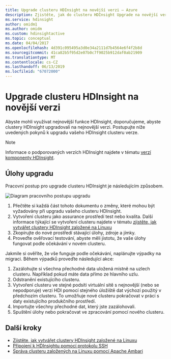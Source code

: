 ```yaml
---
title: Upgrade clusteru HDInsight na novější verzi – Azure
description: Zjistěte, jak do clusteru HDInsight Upgrade na novější verzi.
ms.service: hdinsight
author: omidm1
ms.author: omidm
ms.custom: hdinsightactive
ms.topic: conceptual
ms.date: 04/04/2017
ms.openlocfilehash: 4d391c095495a3d0e34a2111d7b4564e6f4f2b8d
ms.sourcegitcommit: 41ca82b5f95d2e07b0c7f9025b912daf0ab21909
ms.translationtype: MT
ms.contentlocale: cs-CZ
ms.lasthandoff: 06/13/2019
ms.locfileid: "67072000"
---
```

# <a name="upgrade-hdinsight-cluster-to-a-newer-version"></a>Upgrade clusteru HDInsight na novější verzi
Abyste mohli využívat nejnovější funkce HDInsight, doporučujeme, abyste clustery HDInsight upgradovali na nejnovější verzi. Postupujte níže uvedených pokynů k upgradu vašeho HDInsight clusteru verze.

> [!NOTE]  
> Informace o podporovaných verzích HDInsight najdete v tématu [verzí komponenty HDInsight](hdinsight-component-versioning.md#supported-hdinsight-versions).

## <a name="upgrade-tasks"></a>Úlohy upgradu
Pracovní postup pro upgrade clusteru HDInsight je následujícím způsobem.

![Diagram pracovního postupu upgradu](./media/hdinsight-upgrade-cluster/upgrade-workflow.png)

1. Přečtěte si každá část tohoto dokumentu o změny, které mohou být vyžadovány při upgradu vašeho clusteru HDInsight.
2. Vytvoření clusteru jako assurance prostředí test nebo kvalita. Další informace týkající se vytvoření clusteru najdete v tématu [zjistěte, jak vytvářet clustery HDInsight založené na Linuxu](hdinsight-hadoop-provision-linux-clusters.md)
3. Zkopírujte do nové prostředí stávající úlohy, zdroje a jímky.
4. Proveďte ověřovací testování, abyste měli jistotu, že vaše úlohy fungovat podle očekávání v novém clusteru.

Jakmile si ověříte, že vše funguje podle očekávání, naplánujte výpadky na migraci. Během výpadků proveďte následující akce:

1.  Zazálohujte si všechna přechodné data uložená místně na uzlech clusteru. Například pokud máte data přímo ze hlavního uzlu.
2.  Odstranění existujícího clusteru.
3.  Vytvoření clusteru ve stejné podsíti virtuální sítě s nejnovější (nebo se nepodporuje) verzi HDI pomocí stejného úložiště dat výchozí použitý v předchozím clusteru. To umožňuje nové clusteru pokračovat v práci s daty existujícího produkčního prostředí.
4.  Importujte všechny přechodné dat, který jste zazálohovali.
5.  Spuštění úlohy nebo pokračovat ve zpracování pomocí nového clusteru.

## <a name="next-steps"></a>Další kroky
* [Zjistěte, jak vytvářet clustery HDInsight založené na Linuxu](hdinsight-hadoop-provision-linux-clusters.md)
* [Připojení k HDInsightu pomocí protokolu SSH](hdinsight-hadoop-linux-use-ssh-unix.md)
* [Správa clusteru založených na Linuxu pomocí Apache Ambari](hdinsight-hadoop-manage-ambari.md)

